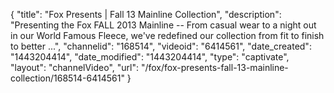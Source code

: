 {
    "title": "Fox Presents | Fall 13 Mainline Collection",
    "description": "Presenting the Fox FALL 2013 Mainline -- From casual wear to a night out in our World Famous Fleece, we've redefined our collection from fit to finish to better ...",
    "channelid": "168514",
    "videoid": "6414561",
    "date_created": "1443204414",
    "date_modified": "1443204414",
    "type": "captivate",
    "layout": "channelVideo",
    "url": "\/fox\/fox-presents-fall-13-mainline-collection\/168514-6414561"
}